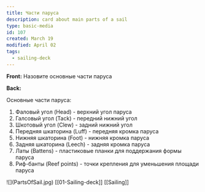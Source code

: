 ```yaml
---
title: Части паруса
description: card about main parts of a sail
type: basic-media
id: 107
created: March 19
modified: April 02
tags:
  - sailing-deck
---
```

**Front:**
Назовите основные части паруса

**Back:**
<p>Основные части паруса:</p>

<ol>
  <li>Фаловый угол (Head) - верхний угол паруса</li>
  <li>Галсовый угол (Tack) - передний нижний угол</li>
  <li>Шкотовый угол (Clew) - задний нижний угол</li>
  <li>Передняя шкаторина (Luff) - передняя кромка паруса</li>
  <li>Нижняя шкаторина (Foot) - нижняя кромка паруса</li>
  <li>Задняя шкаторина (Leech) - задняя кромка паруса</li>
  <li>Латы (Battens) - пластиковые планки для поддержания формы паруса</li>
  <li>Риф-банты (Reef points) - точки крепления для уменьшения площади паруса</li>
</ol>
![](PartsOfSail.jpg)
[[01-Sailing-deck]]
[[Sailing]]